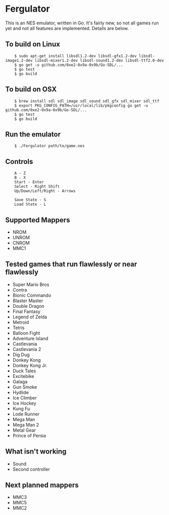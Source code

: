 Fergulator
==========

This is an NES emulator, written in Go. It's fairly new, so not all games run yet and not all features are implemented. Details are below.

## To build on Linux

        $ sudo apt-get install libsdl1.2-dev libsdl-gfx1.2-dev libsdl-image1.2-dev libsdl-mixer1.2-dev libsdl-sound1.2-dev libsdl-ttf2.0-dev
        $ go get -u github.com/0xe2-0x9a-0x9b/Go-SDL/...
        $ go test
        $ go build

## To build on OSX

        $ brew install sdl sdl_image sdl_sound sdl_gfx sdl_mixer sdl_ttf
        $ export PKG_CONFIG_PATH=/usr/local/lib/pkgconfig go get -u github.com/0xe2-0x9a-0x9b/Go-SDL/...
        $ go test
        $ go build

## Run the emulator

        $ ./Fergulator path/to/game.nes

## Controls

        A - Z
        B - X
        Start - Enter
        Select - Right Shift
        Up/Down/Left/Right - Arrows

        Save State - S
        Load State - L

## Supported Mappers

* NROM
* UNROM
* CNROM
* MMC1

## Tested games that run flawlessly or near flawlessly

* Super Mario Bros
* Contra
* Bionic Commando
* Blaster Master
* Double Dragon
* Final Fantasy
* Legend of Zelda
* Metroid
* Tetris
* Balloon Fight
* Adventure Island
* Castlevania
* Castlevania 2
* Dig Dug
* Donkey Kong
* Donkey Kong Jr.
* Duck Tales
* Excitebike
* Galaga
* Gun Smoke
* Hydlide
* Ice Climber
* Ice Hockey
* Kung Fu
* Lode Runner
* Mega Man
* Mega Man 2
* Metal Gear
* Prince of Persia

## What isn't working

* Sound
* Second controller

## Next planned mappers

* MMC3
* MMC5
* MMC2
